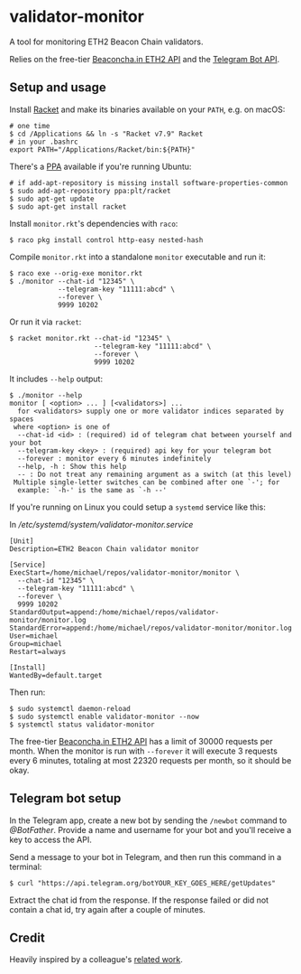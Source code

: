 # validator-monitor

A tool for monitoring ETH2 Beacon Chain validators.

Relies on the free-tier [Beaconcha.in ETH2 API](https://beaconcha.in/api/v1/docs/index.html)
and the [Telegram Bot API](https://core.telegram.org/bots/api).

## Setup and usage

Install [Racket](https://download.racket-lang.org/) and make its binaries
available on your `PATH`, e.g. on macOS:
```
# one time
$ cd /Applications && ln -s "Racket v7.9" Racket
# in your .bashrc
export PATH="/Applications/Racket/bin:${PATH}"
```

There's a [PPA](https://launchpad.net/~plt/+archive/ubuntu/racket) available if
you're running Ubuntu:
```
# if add-apt-repository is missing install software-properties-common
$ sudo add-apt-repository ppa:plt/racket
$ sudo apt-get update
$ sudo apt-get install racket
```

Install `monitor.rkt`'s dependencies with `raco`:
```
$ raco pkg install control http-easy nested-hash
```

Compile `monitor.rkt` into a standalone `monitor` executable and run it:
```
$ raco exe --orig-exe monitor.rkt
$ ./monitor --chat-id "12345" \
            --telegram-key "11111:abcd" \
            --forever \
            9999 10202
```

Or run it via `racket`:
```
$ racket monitor.rkt --chat-id "12345" \
                     --telegram-key "11111:abcd" \
                     --forever \
                     9999 10202
```

It includes `--help` output:
```
$ ./monitor --help
monitor [ <option> ... ] [<validators>] ...
  for <validators> supply one or more validator indices separated by spaces
 where <option> is one of
  --chat-id <id> : (required) id of telegram chat between yourself and your bot
  --telegram-key <key> : (required) api key for your telegram bot
  --forever : monitor every 6 minutes indefinitely
  --help, -h : Show this help
  -- : Do not treat any remaining argument as a switch (at this level)
 Multiple single-letter switches can be combined after one `-'; for
  example: `-h-' is the same as `-h --'
```

If you're running on Linux you could setup a `systemd` service like this:

In */etc/systemd/system/validator-monitor.service*
```
[Unit]
Description=ETH2 Beacon Chain validator monitor

[Service]
ExecStart=/home/michael/repos/validator-monitor/monitor \
  --chat-id "12345" \
  --telegram-key "11111:abcd" \
  --forever \
  9999 10202
StandardOutput=append:/home/michael/repos/validator-monitor/monitor.log
StandardError=append:/home/michael/repos/validator-monitor/monitor.log
User=michael
Group=michael
Restart=always

[Install]
WantedBy=default.target
```
Then run:
```
$ sudo systemctl daemon-reload
$ sudo systemctl enable validator-monitor --now
$ systemctl status validator-monitor
```

The free-tier [Beaconcha.in ETH2 API](https://beaconcha.in/api/v1/docs/index.html)
has a limit of 30000 requests per month. When the monitor is run with
`--forever` it will execute 3 requests every 6 minutes, totaling at most 22320
requests per month, so it should be okay.

## Telegram bot setup

In the Telegram app, create a new bot by sending the `/newbot` command to
*@BotFather*. Provide a name and username for your bot and you'll receive a key
to access the API.

Send a message to your bot in Telegram, and then run this command in a terminal:
```
$ curl "https://api.telegram.org/botYOUR_KEY_GOES_HERE/getUpdates"
```
Extract the chat id from the response. If the response failed or did not
contain a chat id, try again after a couple of minutes.

## Credit

Heavily inspired by a colleague's [related work](https://gist.github.com/richard-ramos/5ae07f56cd5d4e1441e872bf0a60c9b4).
